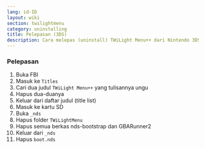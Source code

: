 ```yaml
---
lang: id-ID
layout: wiki
section: twilightmenu
category: uninstalling
title: Pelepasan (3DS)
description: Cara melepas (uninstall) TWiLight Menu++ dari Nintendo 3DS
---
```


### Pelepasan
1. Buka FBI
1. Masuk ke `Titles`
1. Cari dua judul `TWiLight Menu++` yang tulisannya ungu
1. Hapus dua-duanya
1. Keluar dari daftar judul (title list)
1. Masuk ke kartu SD
1. Buka `_nds`
1. Hapus folder `TWiLightMenu`
1. Hapus semua berkas nds-bootstrap dan GBARunner2
1. Keluar dari `_nds`
1. Hapus `boot.nds`

